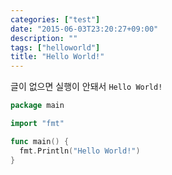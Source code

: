 ```yaml
---
categories: ["test"]
date: "2015-06-03T23:20:27+09:00"
description: ""
tags: ["helloworld"]
title: "Hello World!"
---
```


글이 없으면 실행이 안돼서 `Hello World!`

```go
package main

import "fmt"

func main() {
  fmt.Println("Hello World!")
}
```
